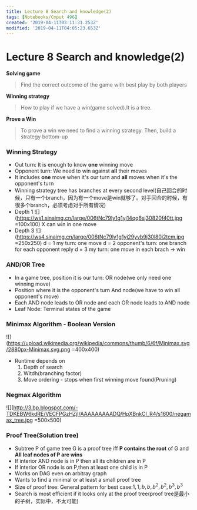 ```yaml
---
title: Lecture 8 Search and knowledge(2)
tags: [Notebooks/Cmput 496]
created: '2019-04-11T03:11:31.253Z'
modified: '2019-04-11T04:05:23.653Z'
---
```


# Lecture 8 Search and knowledge(2)
**Solving game**
> Find the correct outcome of the game with best play by both players

**Winning strategy**
> How to play if we have a win(game solved).It is a tree.

**Prove a Win**
> To prove a win we need to find a winning strategy. Then, build a strategy bottom-up

### Winning Strategy
  * Out turn: It is enough to know **one** winning move
  * Opponent turn: We need to win against **all** their moves
  * It includes **one** move when it's our turn and **all** moves when it's the opponent's turn
  * Winning strategy tree has branches at every second level(自己回合的时候，只有一个branch，因为有一个move是win就够了。对手回合的时候，有很多个branch，必须考虑对手所有情况)
  * Depth 1
  ![](https://ws1.sinaimg.cn/large/006tNc79ly1g1yj14qq6sj30820f40tt.jpg =100x100)
  X can win in one move
  * Depth 3
  ![](https://ws4.sinaimg.cn/large/006tNc79ly1g1yj29yvb9j30l80i2tcm.jpg =250x250)
  d = 1 my turn: one move
  d = 2 opponent's turn: one branch for each opponent reply
  d = 3 my turn: one move in each brach -> win

### AND/OR Tree
  * In a game tree, position it is our turn:
    OR node(we only need one winning move)
  * Position where it is the opponent's turn
    And node(we have to win all opponent's move)
  * Each AND node leads to OR node and each OR node leads to AND node
  * Leaf Node: Terminal states of the game

### Minimax Algorithm - Boolean Version
  ![](https://upload.wikimedia.org/wikipedia/commons/thumb/6/6f/Minimax.svg/2880px-Minimax.svg.png =400x400)
  * Runtime depends on
    1. Depth of search
    2. Witdh(branching factor)
    3. Move ordering - stops when first winning move found(Pruning)

### Negmax Algorithm
  ![](http://3.bp.blogspot.com/-TDKEBW6kdRE/VECFPGzHZjI/AAAAAAAAADQ/HpXBnkCI_R4/s1600/negamax_tree.jpg =500x500)


### Proof Tree(Solution tree)
  * Subtree P of game tree G is a proof tree iff **P contains the root** of G and **All leaf nodes of P are wins**
  * If interior AND node is in P then all its children are in P
  * If interior OR node is on P,then at least one child is in P
  * Works on DAG even on arbitray graph
  * Wants to find a minimal or at least a small proof tree
  * Size of proof tree: General pattern for best case:$1,1,b,b,b^2, b^2,b^3,b^3$
  * Search is most efficient if it looks only at the proof tree(proof tree是最小的子树，实际中，不太可能) 
